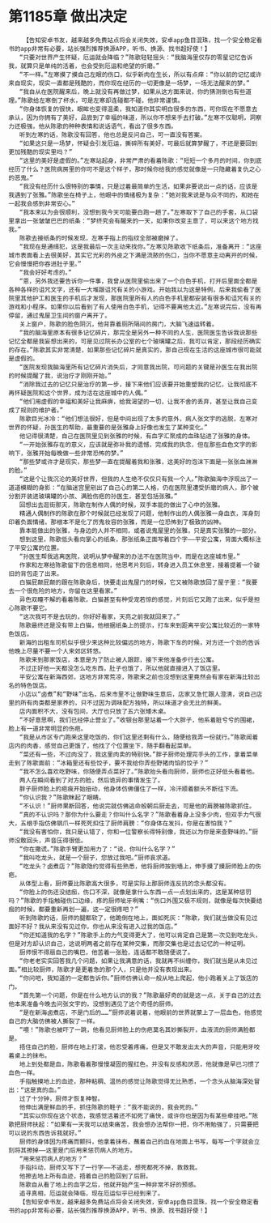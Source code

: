 # 第1185章 做出决定
        【告知安卓书友，越来越多免费站点将会关闭失效，安卓app鱼目混珠，找一个安全稳定看书的app非常有必要，站长强烈推荐换源APP，听书、换源、找书超好使！】
       “只要对世界产生怀疑，厄运就会降临？”陈歌轻轻摇头：“我脑海里仅存的零星记忆告诉我，就算只是单纯的活着，也会受到厄运和绝望的折磨。”
       “不一样。”左寒摸了摸自己左眼的伤口，似乎新肉在生长，所以有点痒：“你以前的记忆或许来自现实，现实一直都是残酷的，而你现在经历的一切更像是一场梦，一场无法醒来的梦。”
       “我自从在医院醒来后，晚上就没有再做过梦，如果从这方面来说，你的猜测倒也有些道理。”陈歌给左寒倒了杯水，可是左寒却连碰都不碰，他非常谨慎。
       “你身体恢复的很快，眼眸也变得温柔，我知道你其实明白很多的东西，可你现在不愿意去承认，因为你拥有了美好，品尝到了幸福的味道，所以你不想亲手去打破。”左寒不仅聪明，洞察力还极强，他从陈歌的种种表情和说话语气，看出了很多东西。
       听到左寒的话，陈歌没有回答，他也总是反问自己，可一直没有答案。
       “如果这只是一场梦，怀疑会引发厄运，撕碎所有美好，可最后就算梦醒了，不还是要回到更加残酷的现实里吗？”
       “这里的美好是虚假的。”左寒站起身，非常严肃的看着陈歌：“短短一个多月的时间，你到底经历了什么？医院病房里的你可不是这个样子，那时候你给我的感觉就像是一只隐藏着复仇之心的恶鬼。”
       “我没有经历什么很特别的事情，只是过着最简单的生活，如果非要说出一点的话，应该是我遇到了张雅。”陈歌坐在椅子上，他眼中的情绪极为复杂：“她对我来说是与众不同的，和她在一起我会感到非常安心。”
       “我本来以为会很顺利，没想到我今天可能要白跑一趟了。”左寒取下了自己的手套，从口袋里拿出一张皱皱巴巴的纸条：“梦终究会有醒来的一天，如果你改变主意了，可以来这个地方找我。”
       陈歌去接纸条的时候发现，左寒手指上的指纹全部被磨掉了。
       “我现在是通缉犯，这是我最后一次主动来找你。”左寒见陈歌收下纸条后，准备离开：“这座城市表面看上去很美好，其实它光彩的外皮之下满是流脓的伤口，当你不愿意主动离开的时候，它会慢慢把你吞进肚子里。”
       “我会好好考虑的。”
       “恩，另外我还要告诉你一件事，我曾从医院里偷出来了一个白色手机，打开后里面全都是各种各样的诅咒文字，还有一大堆跟诅咒有关的小游戏。开始我以为这是特例，后来我偷看了医院里其他护工和医生的手机后才发现，那医院里所有人的白色手机里都安装有很多和诅咒有关的游戏和小程序。如果你以后看到了有人使用白色手机，记得不要离他太近。”左寒说完后，没有再停留，通过鬼屋卫生间的窗户离开了。
       关上窗户，陈歌的脸色阴沉，他背靠着厕所隔间的房门，大脑飞速运转着。
       “我的脑海里原本有很多记忆碎片，那完全是另外一种不同的人生，医院医生告诉我说那些记忆全都是我妄想出来的，可是见过院长办公室的七个玻璃罐之后，我可以肯定，那段经历确实的存在。”陈歌其实非常清楚，如果那些记忆碎片是真实的，那自己现在生活的这座城市很可能就是虚假的。
       “医院发现我脑海里所有记忆碎片消失后，才同意我出院，可问题的关键是孙医生在我出院的时候提醒了我，说治疗才刚刚开始。”
       “消除我过去的记忆只是治疗的第一步，接下来他们应该要开始重塑我的记忆，让我彻底不再怀疑医院和这个世界，成为活在这座城中的人偶。”
       “他们用虚假的幸福和美好让我麻痹，给我渴望的一切，让我不舍的丢弃，甚至让我自己变成了规则的维护者。”
       陈歌目光冰冷：“他们想法很好，但是中间出现了太多的意外，病人张文宇的逃脱，左寒对世界的怀疑，孙医生的帮助，最重要的是张雅身上好像也发生了某种变化。”
       他记得很清楚，自己在医院里见到张雅的时候，有血字汇聚成的血珠钻进了张雅的身体。
       “一开始张雅存在的意义，应该就是弥补我的遗憾，完成我的执念，但在那些血色文字的影响下，张雅开始每晚做一些非常恐怖的梦。”
       “那些梦或许才是现实，那些梦一直在提醒着我和张雅，这美好的泡沫下面是一张张血淋淋的脸。”
       “这是个让我沉沦的美好世界，但我的人生绝不仅仅只有我一个人。”陈歌脑海中浮现出了一道道模糊的身影：“在脑迷宫里剜出了自己心的第二人格，仍在医院里遭受折磨的病人，那个被分割开装进玻璃罐的小孩、满脸伤疤的孙医生，甚至包括张雅。”
       回想出去逛街那天，陈歌在制作人偶的时候，双手本能的做出了心中的张雅。
       精通人偶制作的陈歌在那个时候就已经发现了问题，他制作出的人偶张雅一身血衣，浑身刻印着负面情绪，那根本不是化了厉鬼妆容的张雅，而是一位恐怖到了极致的凶神。
       靠本能做出的张雅，与身边的人并不相同，或者说鬼屋里的张雅，只是真实张雅的一部分。
       想到这里，陈歌低头看向掌心的纸条，那张纸条正面写着四个字——平安公寓，背面大概标注了平安公寓的位置。
       “孙医生帮我逃离医院，说明从梦中醒来的办法不在医院当中，而是在这座城市里。”
       作家和左寒给陈歌留下的信息相同，他思考片刻后，转身进入员工休息室，接着提着一个破旧的背包走了出来。
       白猫屁颠屁颠的跟在陈歌身后，快要走出鬼屋门的时候，它又被陈歌放回了屋子里：“我要去一个很危险的地方，你留在这里看家。”
       异色双瞳不解的看着陈歌，白猫甚至有种受宠若惊的感觉，片刻后它又跑了出来，似乎是担心陈歌不要它。
       “这次我可不是去玩的，你好好看家，天亮之前我就回来了。”
       陈歌最终还是没有带上白猫，他根据纸条上的提示，打车来到距离平安公寓比较近的一家特色饭店。
       新海的出租车司机似乎很少来这种比较偏远的地方，陈歌下车的时候，对方还一个劲的告诉他晚上尽量不要一个人来郊区转悠。
       陈歌来到那家饭店，本意是为了防止被人跟踪，接下来他准备步行去公寓。
       不过正好他一天都没怎么吃东西，肚子也饿了，所以他就直接进入了饭店里。
       平安公寓在新海西郊，这地方非常荒凉，陈歌来之前也没想到这里竟然会有家在新海比较出名的特色饭店。
       小店以“卤煮”和“野味”出名，后来市里不让做野味生意后，店家又急忙跟人澄清，说自己店里的所有肉类都是家养的，只不过因为调味配方独特，所以味道才会无比的鲜美。
       店内面积不大，没有包间，大厅也只放了五六张矮木桌。
       “不好意思啊，我们已经停止营业了。”收银台那里站着一个大胖子，他系着脏兮兮的围裙，脸上有一道非常明显的伤疤。
       “我是从市区专门跑来这里吃饭的，你们这里还剩有什么，随便给我弄一份就行。”陈歌闻着店内的肉香，感觉自己更饿了，他找了个位置坐下，随手翻看起菜单。
       “菜还有一些，不过肉没了，我这里肉卖的特别快。”胖子厨师处理完手头的工作，拿着菜单走到了陈歌面前：“冰箱里还有些饺子，要不我给你弄些野猪肉馅的饺子？”
       “我不怎么喜欢吃野味，你随便弄点菜好了。”陈歌抬头看向厨师，厨师也正好低头看着他。
       两人在瞬间看到了对方的脸，然后诡异的事情发生了。
       胖子厨师脸上的疤痕开始扭动，他身体仿佛僵住了一样，冷汗顺着额头不断往下流。
       “你认识我？”陈歌眯起了眼睛。
       “不认识！”厨师果断回答，他说完就仿佛逃命般朝后厨走去，可是他的肩膀被陈歌抓住。
       “真的不认识吗？那你为什么要走？你叫什么名字？”陈歌看着身上没多少肉，但双手力气很大，五根手指仿佛钢爪一样死死扣住了厨师肩膀：“你身体在发抖，你是在害怕我？”
       “我没有害怕你，我只是认错了，你和一位警察长得特别像，我还以为你是来查野味的。”厨师没敢回头，声音压得很低。
       “你在撒谎。”陈歌手臂更加用力了：“说，你叫什么名字？”
       “我叫吃龙头，就是一个厨子，您放过我吧。”厨师哀求道。
       “吃龙头？卤煮店？”陈歌隐约觉得有些熟悉，他将厨师按到墙上，伸手摸了摸厨师脸上的伤疤。
       从体型上看，厨师要比陈歌高大很多，可是实际上那厨师连反抗的念头都没有。
       “你脸上的伤还没结痂，伤口不深，就像是拿什么东西一点一点划出来的，这是某种惩罚吗？”陈歌的手指触碰伤口边缘，疼的厨师呲牙咧嘴：“伤口外围又极不规则，就像是每次快要结痂的时候，都要重新再划一遍，这一定很疼吧？”
       听到陈歌的话，厨师的腿都软了，他跪倒在地上，面如死灰：“陈歌，我们就当做没有见过面好不好？我从来没有见过你，你也从来没有进入过我的饭店。”
       “你还知道我的名字？”陈歌手上的力气变得更大了，他可以肯定自己是第一次见到吃龙头，但是对方却认识自己，这说明两者之前存在某种交集，而那交集也是过去记忆的一种证明。
       厨师恨不得扇自己的嘴巴，他苦着一张脸，连话都不敢随便说了。
       “你老老实实回答我几个问题，如果让我满意的话，我就再不纠缠你，我们就当是从未见过面。”相比较厨师，陈歌才是更着急的那个人，只是他并没有表现出来。
       “你问吧，我知道的一定都告诉你。”厨师仿佛认命一般从地上爬起，他小跑着关上了饭店的门。
       “首先第一个问题，你是在什么地方认识的我？”陈歌最好奇的就是这一点，关于自己的过去他本来准备今晚去问张文宇的，没想到遇见了这个奇怪的厨师。
       “是在新海卤煮店，不是门后的……”厨师说着说着，他眼前的世界就蒙上了一层血色，他感觉自己的大脑仿佛被人撕裂了一样。
       “喂！”陈歌也被吓了一跳，他看见厨师脸上的伤疤莫名其妙撕裂开，血液流的厨师满脸都是。
       捂住自己的脸，厨师在地上打滚，他忍受着疼痛，但是又不敢发出太大的声音，只能用牙咬着桌上的抹布。
       地上到处都是血，陈歌看着那慢慢凝固的猩红色，并没有反感和厌恶，他就像是早已习惯了血色一样。
       手指触摸地上的血迹，那种粘稠、温热的感觉让陈歌觉得无比熟悉，一个念头从脑海深处冒出：“这是真的血。”
       过了十分钟，厨师才恢复神智。
       他伸出满是鲜血的手，抓住陈歌的鞋子：“我不能说的，我会死的。”
       “其实以你现在这个状态，我感觉活着还不如死了痛快，或许你也是因为有某些牵挂吧。”陈歌把厨师扶起：“如果有一天我可以结束痛苦，我会想办法帮你一把，你不用勉强了，只需要把可以说的东西告诉我就好。”
       厨师的身体因为疼痛而颤抖，他拿着抹布，蘸着自己的血在地面上书写，每写一个字就会立刻将其擦掉——这里是门后用来惩罚病人的地方。
       “用来惩罚病人的地方？”
       手指抖动，厨师又写下了一行字——不逃走，想死都死不掉，救救我。
       他擦去地上所有血迹，捂着自己的脸回到了后厨。
       陈歌自从看了地上的血字之后，他就开始产生一种非常不好的预感。
       追寻真相，厄运就会降临，现在厄运似乎已经到来了。
       【告知安卓书友，越来越多免费站点将会关闭失效，安卓app鱼目混珠，找一个安全稳定看书的app非常有必要，站长强烈推荐换源APP，听书、换源、找书超好使！】
